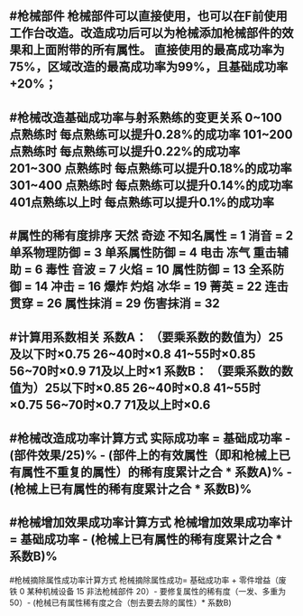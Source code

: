#枪械部件
枪械部件可以直接使用，也可以在F前使用工作台改造。改造成功后可以为枪械添加枪械部件的效果和上面附带的所有属性。
直接使用的最高成功率为75%，区域改造的最高成功率为99%，且基础成功率+20%；
---
#枪械改造基础成功率与射系熟练的变更关系
0~100 点熟练时 每点熟练可以提升0.28%的成功率
101~200 点熟练时 每点熟练可以提升0.22%的成功率
201~300 点熟练时 每点熟练可以提升0.18%的成功率
301~400 点熟练时 每点熟练可以提升0.14%的成功率
401点熟练以上时 每点熟练可以提升0.1%的成功率
---
#属性的稀有度排序
天然 奇迹 不知名属性 = 1
消音 = 2
单系物理防御 = 3
单系属性防御 = 4
电击 冻气 重击辅助 = 6
毒性 音波 = 7
火焰 = 10
属性防御 = 13
全系防御 = 14
冲击 = 16
爆炸 灼焰 冰华 = 19
菁英 = 22
连击 贯穿 = 26
属性抹消 = 29
伤害抹消 = 32
---
#计算用系数相关
系数A：
（要乘系数的数值为）25及以下时×0.75
26~40时×0.8
41~55时×0.85
56~70时×0.9
71及以上时×1
系数B：
（要乘系数的数值为）25以下时×0.85
26~40时×0.8
41~55时×0.75
56~70时×0.7
71及以上时×0.6
---
#枪械改造成功率计算方式
实际成功率 = 基础成功率 - (部件效果/25)% - (部件上的有效属性（即和枪械上已有属性不重复的属性）的稀有度累计之合 * 系数A)% - (枪械上已有属性的稀有度累计之合 * 系数B)%
---
#枪械增加效果成功率计算方式 
枪械增加效果成功率计 = 基础成功率 - (枪械上已有属性的稀有度累计之合 * 系数B)%
---
#枪械摘除属性成功率计算方式 
枪械摘除属性成功= 基础成功率 + 零件增益（废铁 0 某种机械设备 15 非法枪械部件 20）- 要修复属性的稀有度（一发、多重为50）- (枪械已有属性稀有度之合（刨去要去除的属性）* 系数B)